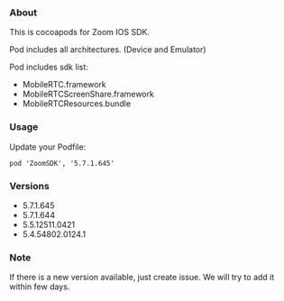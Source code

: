 ### About

This is cocoapods for Zoom IOS SDK. 

Pod includes all architectures.
(Device and Emulator)


Pod includes sdk list:
- MobileRTC.framework
- MobileRTCScreenShare.framework
- MobileRTCResources.bundle

### Usage
Update your Podfile:
```
pod 'ZoomSDK', '5.7.1.645'
```


### Versions

- 5.7.1.645
- 5.7.1.644
- 5.5.12511.0421
- 5.4.54802.0124.1


### Note

If there is a new version available, just create issue. 
We will try to add it within few days.
